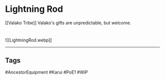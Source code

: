 # Lightning Rod
[[Valako Tribe]]
Valako's gifts are unpredictable, but welcome.

#
![[LightningRod.webp]]

---
## Tags
#AncestorEquipment
#Karui
#PoE1 
#WiP 